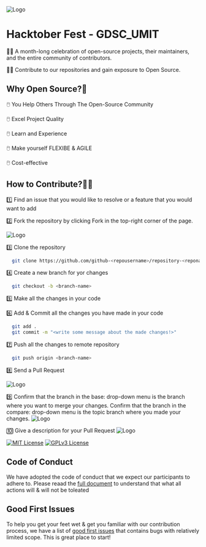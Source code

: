 ![Logo](https://community.tidelift.com/images/N9v4pdXVncTsfBKjvMDQyVEMerzd0k7qBm3SDUvrcyw/s:1000:420/mb:500000/ar:1/aHR0cHM6Ly9jb21t/dW5pdHkudGlkZWxp/ZnQuY29tL3JlbW90/ZWltYWdlcy91cGxv/YWRzL2FydGljbGVz/LzE0cHcxZzN4b216/bXAzYW1wa2RtLnBu/Zw)


# Hacktober Fest - GDSC_UMIT

 👩‍💻 A month-long celebration of open-source projects, their maintainers, and the entire community of contributors.

 👩‍💻 Contribute to our repositories and gain exposure to Open Source.


## Why Open Source?🤔

🖱️ You Help Others Through The Open-Source Community

🖱️ Excel Project Quality

🖱️ Learn and Experience

🖱️ Make yourself FLEXIBE & AGILE

🖱️ Cost-effective


## How to Contribute?🤷‍♀️

1️⃣ Find an issue that you would like to resolve or a feature that you would want to add

2️⃣ Fork the repository by clicking Fork in the top-right corner of the page.

![Logo](https://docs.github.com/assets/cb-23088/images/help/repository/fork_button.png)

3️⃣ Clone the repository
```bash
  git clone https://github.com/github-<repousername>/repository-<reponame>.git.
```

4️⃣ Create a new branch for yor changes
```bash
  git checkout -b <branch-name>
```
5️⃣ Make all the changes in your code

6️⃣ Add & Commit all the changes you have made in your code
```bash
  git add .
  git commit -m "<write some message about the made changes!>"  
```
7️⃣ Push all the changes to remote repository
```bash
  git push origin <branch-name>
```
8️⃣ Send a Pull Request

![Logo](https://docs.github.com/assets/cb-21259/images/help/desktop/windows-create-pull-request.png)

9️⃣ Confirm that the branch in the base: drop-down menu is the branch where you want to merge your changes. 
Confirm that the branch in the compare: drop-down menu is the topic branch where you made your changes.
![Logo](https://docs.github.com/assets/cb-37824/images/help/desktop/base-and-compare-branches.png)

🔟 Give a description for your Pull Request
![Logo](https://docs.github.com/assets/cb-28826/images/help/pull_requests/pullrequest-description.png)


[![MIT License](https://img.shields.io/badge/License-MIT-green.svg)](https://choosealicense.com/licenses/mit/) 
[![GPLv3 License](https://img.shields.io/badge/License-GPL%20v3-yellow.svg)](https://opensource.org/licenses/)


## Code of Conduct

We have adopted the code of conduct that we expect our participants to adhere to. Please reaad the
[full document](https://opensource.guide/code-of-conduct/)
to understand that what all actions will & will not be toleated


## Good First Issues

To help you get your feet wet & get you familiar with our contribution process, we have a list of
[good first issues](https://github.com/topics/good-first-issue)
that contains bugs with relatively limited scope. This is great place to start!

